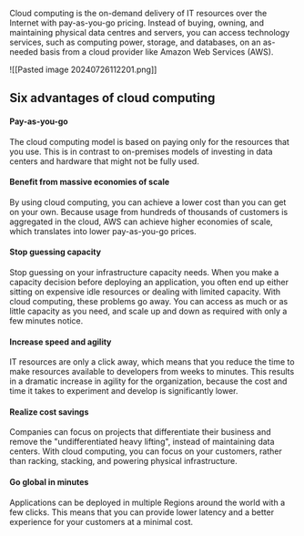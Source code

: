 Cloud computing is the on-demand delivery of IT resources over the Internet with pay-as-you-go pricing. Instead of buying, owning, and maintaining physical data centres and servers, you can access technology services, such as computing power, storage, and databases, on an as-needed basis from a cloud provider like Amazon Web Services (AWS).  



![[Pasted image 20240726112201.png]]


## Six advantages of cloud computing

#### Pay-as-you-go

The cloud computing model is based on paying only for the resources that you use. This is in contrast to on-premises models of investing in data centers and hardware that might not be fully used.

#### Benefit from massive economies of scale

By using cloud computing, you can achieve a lower cost than you can get on your own. Because usage from hundreds of thousands of customers is aggregated in the cloud, AWS can achieve higher economies of scale, which translates into lower pay-as-you-go prices.

#### Stop guessing capacity

Stop guessing on your infrastructure capacity needs. When you make a capacity decision before deploying an application, you often end up either sitting on expensive idle resources or dealing with limited capacity. With cloud computing, these problems go away. You can access as much or as little capacity as you need, and scale up and down as required with only a few minutes notice.

#### Increase speed and agility

IT resources are only a click away, which means that you reduce the time to make resources available to developers from weeks to minutes. This results in a dramatic increase in agility for the organization, because the cost and time it takes to experiment and develop is significantly lower.

#### Realize cost savings

Companies can focus on projects that differentiate their business and remove the "undifferentiated heavy lifting", instead of maintaining data centers. With cloud computing, you can focus on your customers, rather than racking, stacking, and powering physical infrastructure.

#### Go global in minutes

Applications can be deployed in multiple Regions around the world with a few clicks. This means that you can provide lower latency and a better experience for your customers at a minimal cost.